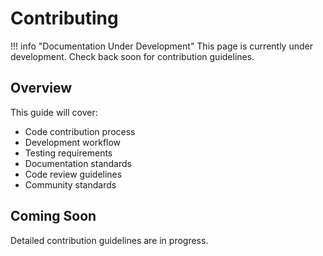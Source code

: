 # Contributing

!!! info "Documentation Under Development"
    This page is currently under development. Check back soon for contribution guidelines.

## Overview

This guide will cover:

- Code contribution process
- Development workflow
- Testing requirements
- Documentation standards
- Code review guidelines
- Community standards

## Coming Soon

Detailed contribution guidelines are in progress.
